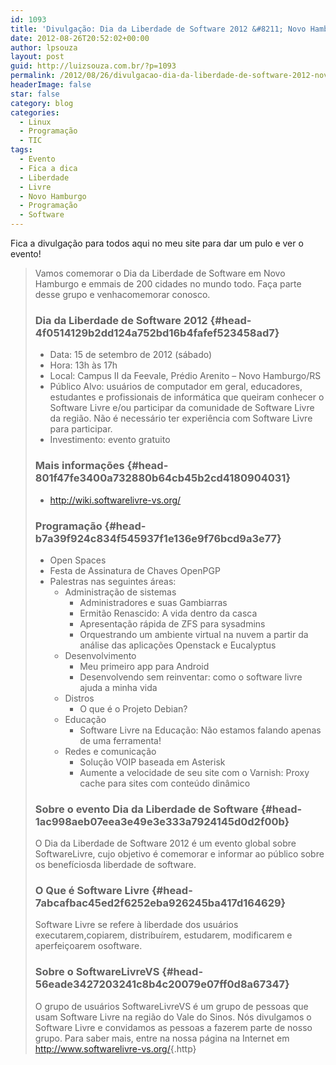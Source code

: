 ```yaml
---
id: 1093
title: 'Divulgação: Dia da Liberdade de Software 2012 &#8211; Novo Hamburgo/RS'
date: 2012-08-26T20:52:02+00:00
author: lpsouza
layout: post
guid: http://luizsouza.com.br/?p=1093
permalink: /2012/08/26/divulgacao-dia-da-liberdade-de-software-2012-novo-hamburgors/
headerImage: false
star: false
category: blog
categories:
  - Linux
  - Programação
  - TIC
tags:
  - Evento
  - Fica a dica
  - Liberdade
  - Livre
  - Novo Hamburgo
  - Programação
  - Software
---
```

<p class="line874">
  Fica a divulgação para todos aqui no meu site para dar um pulo e ver o evento!
</p>

> <p class="line874">
>   Vamos comemorar o Dia da Liberdade de Software em Novo Hamburgo e emmais de 200 cidades no mundo todo. Faça parte desse grupo e venhacomemorar conosco.
> </p>
> 
> ### Dia da Liberdade de Software 2012 {#head-4f0514129b2dd124a752bd16b4fafef523458ad7}
> 
>   * Data: 15 de setembro de 2012 (sábado)
>   * Hora: 13h às 17h
>   * Local: Campus II da Feevale, Prédio Arenito &#8211; Novo Hamburgo/RS
>   * Público Alvo: usuários de computador em geral, educadores, estudantes e profissionais de informática que queiram conhecer o Software Livre e/ou participar da comunidade de Software Livre da região. Não é necessário ter experiência com Software Livre para participar.
>   * Investimento: evento gratuito<!--more-->
> 
> ### Mais informações {#head-801f47fe3400a732880b64cb45b2cd4180904031}
> 
>   * <p class="line891">
>       <a class="http" href="http://wiki.softwarelivre-vs.org/">http://wiki.softwarelivre-vs.org/</a>
>     </p>
> 
> ### Programação {#head-b7a39f924c834f545937f1e136e9f76bcd9a3e77}
> 
>   * Open Spaces
>   * Festa de Assinatura de Chaves OpenPGP
>   * Palestras nas seguintes áreas: 
>       * Administração de sistemas 
>           * Administradores e suas Gambiarras
>           * Ermitão Renascido: A vida dentro da casca
>           * Apresentação rápida de ZFS para sysadmins
>           * Orquestrando um ambiente virtual na nuvem a partir da análise das aplicações Openstack e Eucalyptus
>       * Desenvolvimento 
>           * Meu primeiro app para Android
>           * Desenvolvendo sem reinventar: como o software livre ajuda a minha vida
>       * Distros 
>           * O que é o Projeto Debian?
>       * Educação 
>           * Software Livre na Educação: Não estamos falando apenas de uma ferramenta!
>       * Redes e comunicação 
>           * Solução VOIP baseada em Asterisk
>           * Aumente a velocidade de seu site com o Varnish: Proxy cache para sites com conteúdo dinâmico
> 
> ### Sobre o evento Dia da Liberdade de Software {#head-1ac998aeb07eea3e49e3e333a7924145d0d2f00b}
> 
> <p class="line874">
>   O Dia da Liberdade de Software 2012 é um evento global sobre SoftwareLivre, cujo objetivo é comemorar e informar ao público sobre os benefíciosda liberdade de software.
> </p>
> 
> ### O Que é Software Livre {#head-7abcafbac45ed2f6252eba926245ba417d164629}
> 
> <p class="line874">
>   Software Livre se refere à liberdade dos usuários executarem,copiarem, distribuírem, estudarem, modificarem e aperfeiçoarem osoftware.
> </p>
> 
> ### Sobre o SoftwareLivreVS {#head-56eade3427203241c8b4c20079e07ff0d8a67347}
> 
> O grupo de usuários SoftwareLivreVS é um grupo de pessoas que usam Software Livre na região do Vale do Sinos. Nós divulgamos o Software Livre e convidamos as pessoas a fazerem parte de nosso grupo. Para saber mais, entre na nossa página na Internet em <http://www.softwarelivre-vs.org/>{.http}